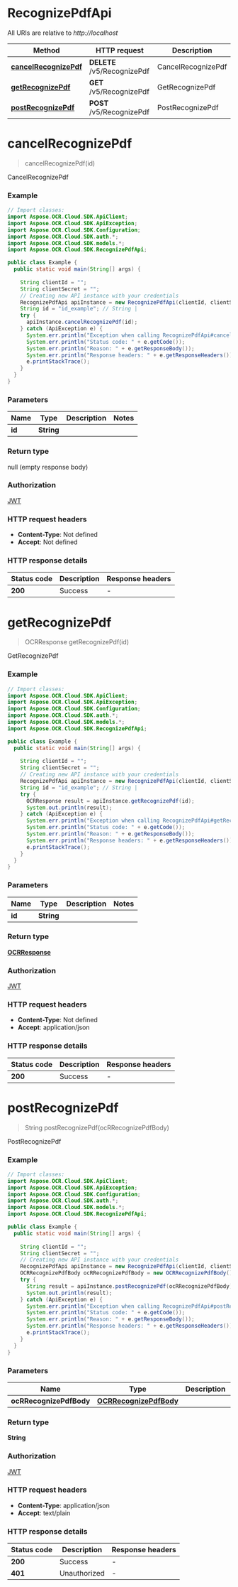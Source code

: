 # RecognizePdfApi

All URIs are relative to *http://localhost*

| Method | HTTP request | Description |
|------------- | ------------- | -------------|
| [**cancelRecognizePdf**](RecognizePdfApi.md#cancelRecognizePdf) | **DELETE** /v5/RecognizePdf | CancelRecognizePdf |
| [**getRecognizePdf**](RecognizePdfApi.md#getRecognizePdf) | **GET** /v5/RecognizePdf | GetRecognizePdf |
| [**postRecognizePdf**](RecognizePdfApi.md#postRecognizePdf) | **POST** /v5/RecognizePdf | PostRecognizePdf |


<a name="cancelRecognizePdf"></a>
# **cancelRecognizePdf**
> cancelRecognizePdf(id)

CancelRecognizePdf

### Example
```java
// Import classes:
import Aspose.OCR.Cloud.SDK.ApiClient;
import Aspose.OCR.Cloud.SDK.ApiException;
import Aspose.OCR.Cloud.SDK.Configuration;
import Aspose.OCR.Cloud.SDK.auth.*;
import Aspose.OCR.Cloud.SDK.models.*;
import Aspose.OCR.Cloud.SDK.RecognizePdfApi;

public class Example {
  public static void main(String[] args) {
    
    String clientId = "";
    String clientSecret = "";
    // Creating new API instance with your credentials
    RecognizePdfApi apiInstance = new RecognizePdfApi(clientId, clientSecret);
    String id = "id_example"; // String | 
    try {
      apiInstance.cancelRecognizePdf(id);
    } catch (ApiException e) {
      System.err.println("Exception when calling RecognizePdfApi#cancelRecognizePdf");
      System.err.println("Status code: " + e.getCode());
      System.err.println("Reason: " + e.getResponseBody());
      System.err.println("Response headers: " + e.getResponseHeaders());
      e.printStackTrace();
    }
  }
}
```

### Parameters

| Name | Type | Description  | Notes |
|------------- | ------------- | ------------- | -------------|
| **id** | **String**|  | |

### Return type

null (empty response body)

### Authorization

[JWT](../README.md#JWT)

### HTTP request headers

 - **Content-Type**: Not defined
 - **Accept**: Not defined

### HTTP response details
| Status code | Description | Response headers |
|-------------|-------------|------------------|
| **200** | Success |  -  |

<a name="getRecognizePdf"></a>
# **getRecognizePdf**
> OCRResponse getRecognizePdf(id)

GetRecognizePdf

### Example
```java
// Import classes:
import Aspose.OCR.Cloud.SDK.ApiClient;
import Aspose.OCR.Cloud.SDK.ApiException;
import Aspose.OCR.Cloud.SDK.Configuration;
import Aspose.OCR.Cloud.SDK.auth.*;
import Aspose.OCR.Cloud.SDK.models.*;
import Aspose.OCR.Cloud.SDK.RecognizePdfApi;

public class Example {
  public static void main(String[] args) {
    
    String clientId = "";
    String clientSecret = "";
    // Creating new API instance with your credentials
    RecognizePdfApi apiInstance = new RecognizePdfApi(clientId, clientSecret);
    String id = "id_example"; // String | 
    try {
      OCRResponse result = apiInstance.getRecognizePdf(id);
      System.out.println(result);
    } catch (ApiException e) {
      System.err.println("Exception when calling RecognizePdfApi#getRecognizePdf");
      System.err.println("Status code: " + e.getCode());
      System.err.println("Reason: " + e.getResponseBody());
      System.err.println("Response headers: " + e.getResponseHeaders());
      e.printStackTrace();
    }
  }
}
```

### Parameters

| Name | Type | Description  | Notes |
|------------- | ------------- | ------------- | -------------|
| **id** | **String**|  | |

### Return type

[**OCRResponse**](OCRResponse.md)

### Authorization

[JWT](../README.md#JWT)

### HTTP request headers

 - **Content-Type**: Not defined
 - **Accept**: application/json

### HTTP response details
| Status code | Description | Response headers |
|-------------|-------------|------------------|
| **200** | Success |  -  |

<a name="postRecognizePdf"></a>
# **postRecognizePdf**
> String postRecognizePdf(ocRRecognizePdfBody)

PostRecognizePdf

### Example
```java
// Import classes:
import Aspose.OCR.Cloud.SDK.ApiClient;
import Aspose.OCR.Cloud.SDK.ApiException;
import Aspose.OCR.Cloud.SDK.Configuration;
import Aspose.OCR.Cloud.SDK.auth.*;
import Aspose.OCR.Cloud.SDK.models.*;
import Aspose.OCR.Cloud.SDK.RecognizePdfApi;

public class Example {
  public static void main(String[] args) {
    
    String clientId = "";
    String clientSecret = "";
    // Creating new API instance with your credentials
    RecognizePdfApi apiInstance = new RecognizePdfApi(clientId, clientSecret);
    OCRRecognizePdfBody ocRRecognizePdfBody = new OCRRecognizePdfBody(); // OCRRecognizePdfBody | 
    try {
      String result = apiInstance.postRecognizePdf(ocRRecognizePdfBody);
      System.out.println(result);
    } catch (ApiException e) {
      System.err.println("Exception when calling RecognizePdfApi#postRecognizePdf");
      System.err.println("Status code: " + e.getCode());
      System.err.println("Reason: " + e.getResponseBody());
      System.err.println("Response headers: " + e.getResponseHeaders());
      e.printStackTrace();
    }
  }
}
```

### Parameters

| Name | Type | Description  | Notes |
|------------- | ------------- | ------------- | -------------|
| **ocRRecognizePdfBody** | [**OCRRecognizePdfBody**](OCRRecognizePdfBody.md)|  | |

### Return type

**String**

### Authorization

[JWT](../README.md#JWT)

### HTTP request headers

 - **Content-Type**: application/json
 - **Accept**: text/plain

### HTTP response details
| Status code | Description | Response headers |
|-------------|-------------|------------------|
| **200** | Success |  -  |
| **401** | Unauthorized |  -  |

